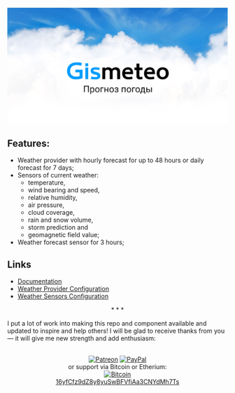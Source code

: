 ![Gismeteo Logo](https://github.com/Limych/ha-gismeteo/raw/master/gismeteo_logo.jpg)

## Features:

- Weather provider with hourly forecast for up to 48 hours or daily forecast for 7 days;
- Sensors of current weather:
  - temperature,
  - wind bearing and speed,
  - relative humidity,
  - air pressure,
  - cloud coverage,
  - rain and snow volume,
  - storm prediction and
  - geomagnetic field value;
- Weather forecast sensor for 3 hours; 

## Links

- [Documentation](https://github.com/Limych/ha-gismeteo)
- [Weather Provider Configuration](https://github.com/Limych/ha-gismeteo#weather-provider-configuration)
- [Weather Sensors Configuration](https://github.com/Limych/ha-gismeteo#weather-sensors-configuration)

<p align="center">* * *</p>
I put a lot of work into making this repo and component available and updated to inspire and help others! I will be glad to receive thanks from you — it will give me new strength and add enthusiasm:
<p align="center"><br>
<a href="https://www.patreon.com/join/limych?" target="_blank"><img src="http://khrolenok.ru/support_patreon.png" alt="Patreon" width="250" height="48"></a>
<a href="https://www.paypal.com/cgi-bin/webscr?cmd=_donations&business=UAGFL5L6M8RN2&item_name=[gismeteo]+Donation+for+a+big+barrel+of+coffee+:)&currency_code=EUR&source=url" target="_blank"><img src="http://khrolenok.ru/support_paypal.png" alt="PayPal" width="250" height="48"></a>
<br>or&nbsp;support via Bitcoin or Etherium:<br>
<a href="bitcoin:16yfCfz9dZ8y8yuSwBFVfiAa3CNYdMh7Ts" target="_blank"><img src="http://khrolenok.ru/support_bitcoin.png" alt="Bitcoin" width="150"><br>
16yfCfz9dZ8y8yuSwBFVfiAa3CNYdMh7Ts</a>
</p>
